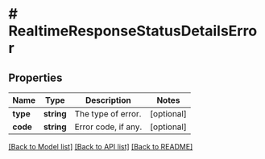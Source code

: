 # # RealtimeResponseStatusDetailsError

## Properties

Name | Type | Description | Notes
------------ | ------------- | ------------- | -------------
**type** | **string** | The type of error. | [optional]
**code** | **string** | Error code, if any. | [optional]

[[Back to Model list]](../../README.md#models) [[Back to API list]](../../README.md#endpoints) [[Back to README]](../../README.md)
